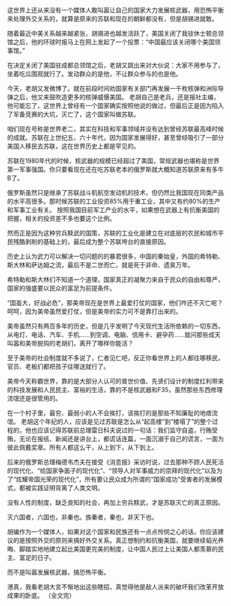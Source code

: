 

这世界上还从来没有一个媒体人敢叫嚣让自己的国家大力发展核武器，用恐怖平衡来处理外交关系的，就算是原来的苏联和现在的朝鲜都没有，但是胡锡进就敢。

随着最近中美关系越来越紧张，胡锡进也越发活跃了，美国关闭了我驻休士顿总领馆之后，他的环球时报马上在网上发起了一个投票：“中国最应该关闭哪个美国领事馆。”

在决定关闭了美国驻成都总领馆之后，老胡又跳出来对大伙说：大家不用参与了，坐着吃瓜围观就行了。发动群众的是他，不让群众参与的也是他。

今天，老胡又发微博了。就在前段时间劝国家有关部门再发展一千枚核弹和洲际导弹之后，他又来鼓吹造更多的核弹威慑美国。 老胡自己是老兵，还是报社主编，他可能忘了，这世界上曾经有一个国家确实按照他说的做过，但最后正是因为陷入了军备竞赛的大坑，灭亡了，这个国家叫做苏联。

咱们现在号称是世界老二，其实在科技和军事领域并没有达到曾经苏联最高峰时候的成就。苏联在上世纪五、六十年代，因为国家发展得好，甚至曾经吸引了一部分美国人移民去苏联，这在世界历史上都是罕见的。

苏联在1980年代的时候，核武器的规模已经超过了美国，常规武器也堪称是世界第一军事强国。你只要看现在还在吃苏联老本的俄罗斯就大概知道苏联原来有多牛B了。

俄罗斯虽然只是继承了苏联战斗机航空发动机的技术，但仍然比我国现在同类产品的水平高很多。那时候苏联的工业投资85%用于重工业，其中又有约80%的生产和军事工业有关。 按照我国目前军工产业的水平，如果想在武器上有抗衡美国的把握，相关的投资差不多也要这个比例。

然而正是因为这种穷兵黩武的国策，苏联的工业化是建立在对底层的农民和城市平民残酷剥削的基础上的，最后成为整个苏联垮台的直接原因。

历史上认为武力可以解决一切问题的的暴君很多，中国的秦始皇，外国的希特勒、斯大林和萨达姆之流，最后不是二世而亡，就是死于非命、遗臭万年。

希特勒和斯大林们不知道一个道理，国家真正的凝聚力来自于民众的自由和尊严，国家的强盛要以民众的富足为前提条件。

“国虽大，好战必危”，那美帝现在是世界上最爱打仗的国家，他们咋还不灭亡呢？呵呵，因为美帝虽然爱打仗，但是美帝的实力可不是靠打出来的。

美帝虽然只有两百多年的历史，但是几乎发明了今天现代生活所依赖的一切东西，从电灯、电话、汽车、手机&#8230;&#8230;到空调、电脑、信用卡、避孕药&#8230;&#8230;就问那些成天叫嚣和美帝脱钩的老胡们，离开了哪样你能活？

至于美帝的社会制度就不多说了，仁者见仁吧，反正你看世界上的人都往哪移民，官员、老板们都把孩子往哪送就行了。

美帝今天称霸世界，靠的是大部分人认可的普世价值、先贤们设计的制度红利带来的科技发展和人民民主、富裕的生活，靠的不是核武器和F35，虽然那些东西修理流氓还是很管用的。

在一个村子里，最穷、最弱小的人不会挨打，该挨打的是那些不知廉耻的地痞流氓。 老胡这个年纪的人，应该是见过苏联是怎么从“起高楼”到“楼塌了”的整个过程的，他也应该记得苏联前总理雷日科夫说过的一句话：我们监守自盗，行贿受贿，无论在报纸、新闻还是讲台上，都谎话连篇，一面沉溺于自己的谎言，一面为彼此佩戴奖章。所有人都这么干，从上到下，从下到上。

后来的俄罗斯总理梅德韦杰夫在接受《消息报》采访时说，过去那种不顾人民死活的现代化、“给国家争面子的现代化”、“领导人对军事威力的崇拜的现代化”以及为了“炫耀帝国光荣的现代化”，所有要让民众成为所谓的“国家成功”受害者的发展模式，都被实践证明背离了人类文明。

没有人性的制度，缺乏良知的社会，再加上穷兵黩武，才是苏联灭亡的真正原因。

灭六国者，六国也，非秦也。族秦者，秦也，非天下也。

胡编作为一个媒体人，如果对这个国家和民族还有一点点怜悯之心的话，你应该建议的是按照外交的原则来搞好外交关系。真正想制约和抗衡美国，就要继续韬光养晦、脚踏实地地建立起比美国更完美的制度，让中国人民过上让美国人都羡慕的民主、富足的日子。

而不是叫嚣发展核武器，搞恐怖平衡。

港真，我看老胡大言不惭地出这些瞎招，真觉得他是敌人派来的破坏我们改革开放成果的卧底。 （全文完）


